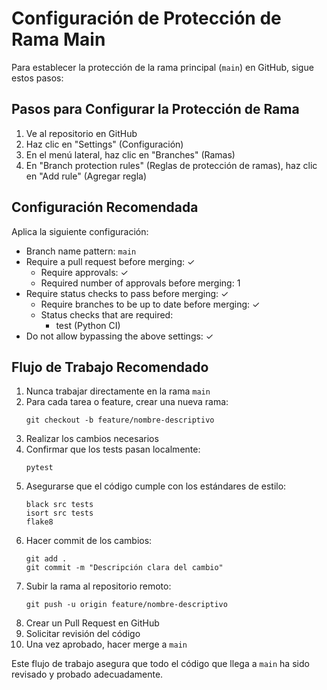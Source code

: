 # Configuración de Protección de Rama Main

Para establecer la protección de la rama principal (`main`) en GitHub, sigue estos pasos:

## Pasos para Configurar la Protección de Rama

1. Ve al repositorio en GitHub
2. Haz clic en "Settings" (Configuración)
3. En el menú lateral, haz clic en "Branches" (Ramas)
4. En "Branch protection rules" (Reglas de protección de ramas), haz clic en "Add rule" (Agregar regla)

## Configuración Recomendada

Aplica la siguiente configuración:

- Branch name pattern: `main`
- Require a pull request before merging: ✓
  - Require approvals: ✓ 
  - Required number of approvals before merging: 1
- Require status checks to pass before merging: ✓
  - Require branches to be up to date before merging: ✓
  - Status checks that are required:
    - test (Python CI)
- Do not allow bypassing the above settings: ✓

## Flujo de Trabajo Recomendado

1. Nunca trabajar directamente en la rama `main`
2. Para cada tarea o feature, crear una nueva rama:
   ```
   git checkout -b feature/nombre-descriptivo
   ```
3. Realizar los cambios necesarios
4. Confirmar que los tests pasan localmente:
   ```
   pytest
   ```
5. Asegurarse que el código cumple con los estándares de estilo:
   ```
   black src tests
   isort src tests
   flake8
   ```
6. Hacer commit de los cambios:
   ```
   git add .
   git commit -m "Descripción clara del cambio"
   ```
7. Subir la rama al repositorio remoto:
   ```
   git push -u origin feature/nombre-descriptivo
   ```
8. Crear un Pull Request en GitHub
9. Solicitar revisión del código
10. Una vez aprobado, hacer merge a `main`

Este flujo de trabajo asegura que todo el código que llega a `main` ha sido revisado y probado adecuadamente. 